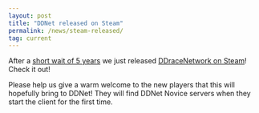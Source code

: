 ```yaml
---
layout: post
title: "DDNet released on Steam"
permalink: /news/steam-released/
tag: current
---
```


After a [short wait of 5 years](/news/ddnet-steam/) we just released [DDraceNetwork on Steam](https://store.steampowered.com/app/412220/DDraceNetwork/)! Check it out!

Please help us give a warm welcome to the new players that this will hopefully bring to DDNet! They will find DDNet Novice servers when they start the client for the first time.
